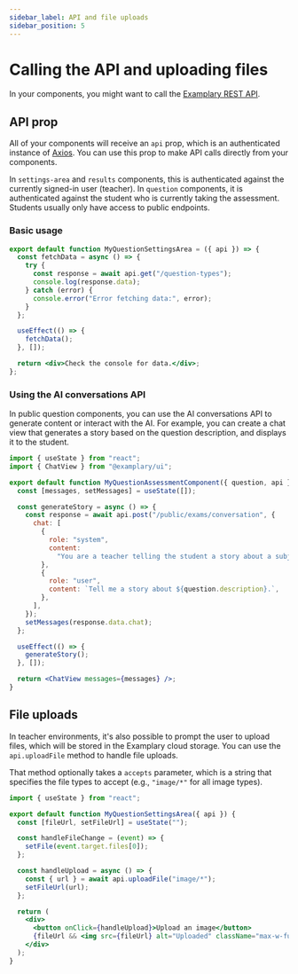 ```yaml
---
sidebar_label: API and file uploads
sidebar_position: 5
---
```


# Calling the API and uploading files

In your components, you might want to call the [Examplary REST API](https://developers.examplary.ai/rest-api).

## API prop

All of your components will receive an `api` prop, which is an authenticated instance of [Axios](https://axios-http.com/docs/intro). You can use this prop to make API calls directly from your components.

In `settings-area` and `results` components, this is authenticated against the currently signed-in user (teacher). In `question` components, it is authenticated against the student who is currently taking the assessment. Students usually only have access to public endpoints.

### Basic usage

```jsx
export default function MyQuestionSettingsArea = ({ api }) => {
  const fetchData = async () => {
    try {
      const response = await api.get("/question-types");
      console.log(response.data);
    } catch (error) {
      console.error("Error fetching data:", error);
    }
  };

  useEffect(() => {
    fetchData();
  }, []);

  return <div>Check the console for data.</div>;
};
```

### Using the AI conversations API

In public question components, you can use the AI conversations API to generate content or interact with the AI. For example, you can create a chat view that generates a story based on the question description, and displays it to the student.

```jsx
import { useState } from "react";
import { ChatView } from "@examplary/ui";

export default function MyQuestionAssessmentComponent({ question, api }) {
  const [messages, setMessages] = useState([]);

  const generateStory = async () => {
    const response = await api.post("/public/exams/conversation", {
      chat: [
        {
          role: "system",
          content:
            "You are a teacher telling the student a story about a subject.",
        },
        {
          role: "user",
          content: `Tell me a story about ${question.description}.`,
        },
      ],
    });
    setMessages(response.data.chat);
  };

  useEffect(() => {
    generateStory();
  }, []);

  return <ChatView messages={messages} />;
}
```

## File uploads

In teacher environments, it's also possible to prompt the user to upload files, which will be stored in the Examplary cloud storage. You can use the `api.uploadFile` method to handle file uploads.

That method optionally takes a `accepts` parameter, which is a string that specifies the file types to accept (e.g., `"image/*"` for all image types).

```jsx
import { useState } from "react";

export default function MyQuestionSettingsArea({ api }) {
  const [fileUrl, setFileUrl] = useState("");

  const handleFileChange = (event) => {
    setFile(event.target.files[0]);
  };

  const handleUpload = async () => {
    const { url } = await api.uploadFile("image/*");
    setFileUrl(url);
  };

  return (
    <div>
      <button onClick={handleUpload}>Upload an image</button>
      {fileUrl && <img src={fileUrl} alt="Uploaded" className="max-w-full" />}
    </div>
  );
}
```
